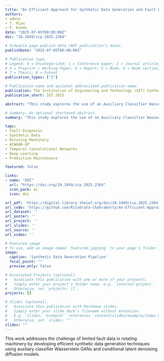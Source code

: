 ```yaml
---
title: "An Efficient Approach for Synthetic Data Generation and Fault Diagnosis for Rotating Machinery"
authors:
- admin
- T. Mian
- P. Kundu
date: "2025-07-05T00:00:00Z"
doi: "10.1049/icp.2025.2364"

# Schedule page publish date (NOT publication's date).
publishDate: "2025-07-05T00:00:00Z"

# Publication type.
# Legend: 0 = Uncategorized; 1 = Conference paper; 2 = Journal article;
# 3 = Preprint / Working Paper; 4 = Report; 5 = Book; 6 = Book section;
# 7 = Thesis; 8 = Patent
publication_types: ["1"]

# Publication name and optional abbreviated publication name.
publication: The Institution of Engineering and Technology (IET) Conference Proceedings
publication_short: IET 2025

abstract: "This study explores the use of an Auxiliary Classifier Wasserstein GAN with Gradient Penalty (ACWGAN-GP) for synthetic data generation and fault diagnosis in rotating machinery. The proposed framework addresses data scarcity and class imbalance by generating diverse time-series signals using a 1D-CNN generator and a Temporal Convolutional Network (TCN)-based discriminator, both enhanced with positional embeddings. The discriminator also functions as a fault classifier. Statistical similarity metrics, PCC, Cosine Similarity, KL Divergence, and MMD, are used to validate sample quality. Experiments on the CWRU-bearing dataset demonstrate improved classification robustness and effectiveness."

# Summary. An optional shortened abstract.
summary: "This study explores the use of an Auxiliary Classifier Wasserstein GAN with Gradient Penalty (ACWGAN-GP) for synthetic data generation and fault diagnosis in rotating machinery, addressing data scarcity and class imbalance challenges."

tags:
- Fault Diagnosis
- Synthetic Data
- Rotating Machinery
- ACWGAN-GP
- Temporal Convolutional Networks
- Deep Learning
- Predictive Maintenance

featured: false

links:
- name: "DOI"
  url: "https://doi.org/10.1049/icp.2025.2364"
  icon_pack: ai
  icon: doi

url_pdf: 'https://digital-library.theiet.org/doi/10.1049/icp.2025.2364'
url_code: 'https://github.com/Ritabrata-Chakraborty/An-Efficient-Approach-for-Synthetic-Data-Generation-and-Fault-Diagnosis-for-Rotating-Machinery'
url_dataset: ''
url_poster: ''
url_project: ''
url_slides: ''
url_source: ''
url_video: ''

# Featured image
# To use, add an image named `featured.jpg/png` to your page's folder. 
image:
  caption: 'Synthetic Data Generation Pipeline'
  focal_point: ""
  preview_only: false

# Associated Projects (optional).
#   Associate this publication with one or more of your projects.
#   Simply enter your project's folder name, e.g. `internal-project`.
#   Otherwise, set `projects: []`.
projects: []

# Slides (optional).
#   Associate this publication with Markdown slides.
#   Simply enter your slide deck's filename without extension.
#   E.g. `slides: "example"` references `content/slides/example/index.md`.
#   Otherwise, set `slides: ""`.
slides: ""
---
```


This work addresses the challenge of limited fault data in rotating machinery by developing efficient synthetic data generation techniques using auxiliary classifier Wasserstein GANs and conditional latent denoising diffusion models.
